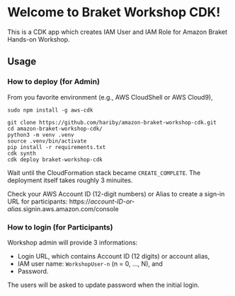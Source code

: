 
# Welcome to Braket Workshop CDK!

This is a CDK app which creates IAM User and IAM Role for Amazon Braket Hands-on Workshop. 

## Usage

### How to deploy (for Admin)
From you favorite environment (e.g., AWS CloudShell or AWS Cloud9), 

```
sudo npm install -g aws-cdk

git clone https://github.com/hariby/amazon-braket-workshop-cdk.git
cd amazon-braket-workshop-cdk/
python3 -m venv .venv
source .venv/bin/activate
pip install -r requirements.txt
cdk synth
cdk deploy braket-workshop-cdk
```

Wait until the CloudFormation stack became `CREATE_COMPLETE`. The deployment itself takes roughly 3 minuites.

Check your AWS Account ID (12-digit numbers) or Alias to create a sign-in URL for participants: 
https://*account-ID-or-alias*.signin.aws.amazon.com/console

### How to login (for Participants)
Workshop admin will provide 3 informations: 
- Login URL, which contains Account ID (12 digits) or account alias, 
- IAM user name: `WorkshopUser-n` (n = 0, ..., N), and 
- Password. 

The users will be asked to update password when the initial login. 
<!-- 
The default password policy enforces the following conditions as in the [document](https://docs.aws.amazon.com/IAM/latest/UserGuide/id_credentials_passwords_account-policy.html#default-policy-details):

- Minimum password length of 8 characters and a maximum length of 128 characters. 
- Minimum of three of the following mix of character types: uppercase, lowercase, numbers, and `! @ # $ % ^ & * ( ) _ + - = [ ] { } | '` symbols. 
- Not be identical to your AWS account name or email address. 
-->